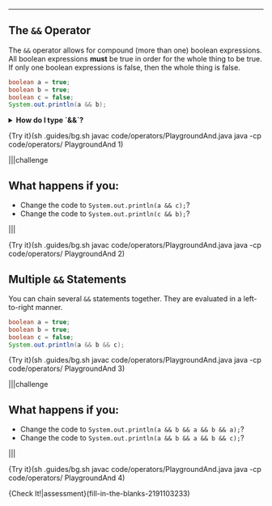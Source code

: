 ----------

## The `&&` Operator

The `&&` operator allows for compound (more than one) boolean expressions. All boolean expressions **must** be true in order for the whole thing to be true. If only one boolean expressions is false, then the whole thing is false.

```java
boolean a = true;
boolean b = true;
boolean c = false;
System.out.println(a && b);
```

<details><summary><b>How do I type `&&`?</b></summary> It is towards the top of the keyboard, above the number `7`. This means you must hold shift and press the `7` key to type `&`. </details>

{Try it}(sh .guides/bg.sh javac code/operators/PlaygroundAnd.java java -cp code/operators/ PlaygroundAnd 1)

|||challenge
## What happens if you:
* Change the code to `System.out.println(a && c);`?
* Change the code to `System.out.println(c && b);`?

|||

{Try it}(sh .guides/bg.sh javac code/operators/PlaygroundAnd.java java -cp code/operators/ PlaygroundAnd 2)

## Multiple `&&` Statements

You can chain several `&&` statements together. They are evaluated in a left-to-right manner.

```java
boolean a = true;
boolean b = true;
boolean c = false;
System.out.println(a && b && c);
```

{Try it}(sh .guides/bg.sh javac code/operators/PlaygroundAnd.java java -cp code/operators/ PlaygroundAnd 3)

|||challenge
## What happens if you:
* Change the code to `System.out.println(a && b && a && b && a);`?
* Change the code to `System.out.println(a && b && a && b && c);`?

|||

{Try it}(sh .guides/bg.sh javac code/operators/PlaygroundAnd.java java -cp code/operators/ PlaygroundAnd 4)

{Check It!|assessment}(fill-in-the-blanks-2191103233)

